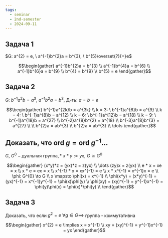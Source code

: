 ```yaml
---
tags:
  - seminar
  - 2nd-semester
  - 2024-09-11
---
```

## Задача 1

$G: a^{2} = e, \ a^{-1}b^{2}a = b^{3}, \ b^{5}\overset{?}{=}e$

$$\begin{gather}
a^{-1}b^{2}a = b^{3} \\
a^{-1}b^{4}a = b^{6} \\
a^{-1}b^{6}a = b^{9} \\
b^{4} = b^{9} \\
b^{5} = e
\end{gather}$$

## Задача 2

$G: \ b^{-1}a^{2}b = a^{3}, \ a^{-1}b^{2}a = b^{3}, \ \text{Д-ть}: \ a = b = e$

$$\begin{gather}
b^{-1}a^{2k}b = a^{3k} \\
k = 3: \ b^{-1}a^{6}b = a^{9} \\
k = 4: \ b^{-1}a^{8}b = a^{12} \\
k = 6: \ b^{-1}a^{12}b = a^{18} \\
k = 9: \ b^{-1}a^{18}b = a^{27} \\
b^{-2}a^{8}b^{2} = a^{18} \\
b^{-3}a^{8}b^{3} = a^{27} \\
\\
b^{2}a = ab^{3} \\
b^{2}a = ab^{3} \\
\dots
\end{gather}$$

## Доказать, что $\mathrm{ord} \ g = \mathrm{ord} \ g^{-1}$...

$G, \ G^{0} - \text{дуальная группа}, *$
$x * y := yx, \ G \cong G^{0}$

$$\begin{gather}
(x*y)*z = (yx)*z = z(yx) \\
\dots (zy)x = z(yx) \\
e * x = xe = x \\
x * e = ex = x \\
x^{-1} * x = xx^{-1} = e \\
x * x^{-1} = x^{-1}x = e \\
\phi: G^{0} \to G \\
x \mapsto \phi(x) = x^{-1} \\
\phi(x*y) = (x*y)^{-1} = (yx)^{-1} = x^{-1}y^{-1} = \phi(x)\phi(y) \\
\phi(xy) = (xy)^{-1} = y^{-1}x^{-1} = \phi(y)\phi(x) = \phi(x)*\phi(y) \\
\end{gather}$$

## Задача 3

Доказать, что если $g^{2} = e \ \forall g \in G \implies$ группа - коммутативна

$$\begin{gather}
x^{2} = e \implies x = x^{-1} \\
xy = (xy)^{-1} = y^{-1}x^{-1} = yx
\end{gather}$$

